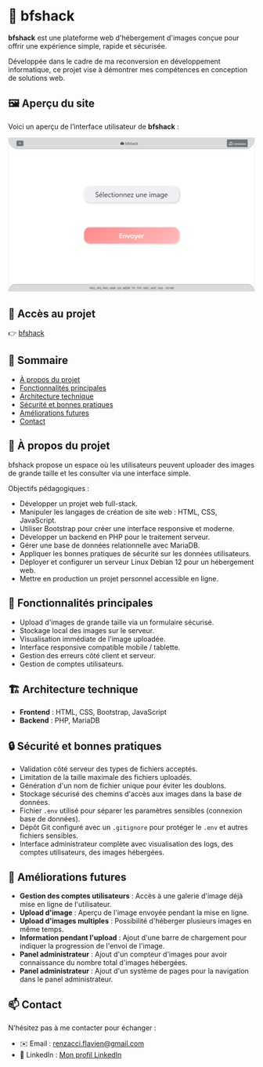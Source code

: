 # 📸 bfshack 

**bfshack** est une plateforme web d'hébergement d'images conçue pour offrir une expérience simple, rapide et sécurisée.

Développée dans le cadre de ma reconversion en développement informatique, ce projet vise à démontrer mes compétences en conception de solutions web.

## 🖼 Aperçu du site

Voici un aperçu de l’interface utilisateur de **bfshack** :

![Aperçu de bfshack](screenshot.png)

## 🔗 Accès au projet

👉 [bfshack](http://195.154.164.26/bfshack/)



## 📝 Sommaire

- [À propos du projet](#-à-propos-du-projet)
- [Fonctionnalités principales](#-fonctionnalités-principales)
- [Architecture technique](#-architecture-technique)
- [Sécurité et bonnes pratiques](#-sécurité-et-bonnes-pratiques)
- [Améliorations futures](#-améliorations-futures)
- [Contact](#-contact)



## 📖 À propos du projet

bfshack propose un espace où les utilisateurs peuvent uploader des images de grande taille et les consulter via une interface simple.


 Objectifs pédagogiques :

- Développer un projet web full-stack.
- Manipuler les langages de création de site web : HTML, CSS, JavaScript.
- Utiliser Bootstrap pour créer une interface responsive et moderne.
- Développer un backend en PHP pour le traitement serveur.
- Gérer une base de données relationnelle avec MariaDB.
- Appliquer les bonnes pratiques de sécurité sur les données utilisateurs.
- Déployer et configurer un serveur Linux Debian 12 pour un hébergement web.
- Mettre en production un projet personnel accessible en ligne.



## 🚀 Fonctionnalités principales

- Upload d'images de grande taille via un formulaire sécurisé.
- Stockage local des images sur le serveur.
- Visualisation immédiate de l'image uploadée.
- Interface responsive compatible mobile / tablette.
- Gestion des erreurs côté client et serveur.
- Gestion de comptes utilisateurs.



## 🏗 Architecture technique

- **Frontend** :  HTML, CSS, Bootstrap, JavaScript
- **Backend** : PHP, MariaDB



## 🔒 Sécurité et bonnes pratiques

- Validation côté serveur des types de fichiers acceptés.
- Limitation de la taille maximale des fichiers uploadés.
- Génération d'un nom de fichier unique pour éviter les doublons.
- Stockage sécurisé des chemins d'accès aux images dans la base de données.
- Fichier `.env` utilisé pour séparer les paramètres sensibles (connexion base de données).
- Dépôt Git configuré avec un `.gitignore` pour protéger le `.env` et autres fichiers sensibles.
- Interface administrateur complète avec visualisation des logs, des comptes utilisateurs, des images hébergées.



## 🚧 Améliorations futures

- **Gestion des comptes utilisateurs** : Accès à une galerie d'image déjà mise en ligne de l'utilisateur.
- **Upload d'image** : Aperçu de l'image envoyée pendant la mise en ligne.
- **Upload d'images multiples** : Possibilité d'héberger plusieurs images en même temps.
- **Information pendant l'upload** : Ajout d'une barre de chargement pour indiquer la progression de l'envoi de l'image.
- **Panel administrateur** : Ajout d'un compteur d'images pour avoir connaissance du nombre total d'images hébergées.
- **Panel administrateur** : Ajout d'un système de pages pour la navigation dans le panel administrateur.



## 📫 Contact

N'hésitez pas à me contacter pour échanger :

- ✉️ Email : renzacci.flavien@gmail.com
- 💼 LinkedIn : [Mon profil LinkedIn](https://www.linkedin.com/in/flavien-renzacci-3b4b7217a/)









